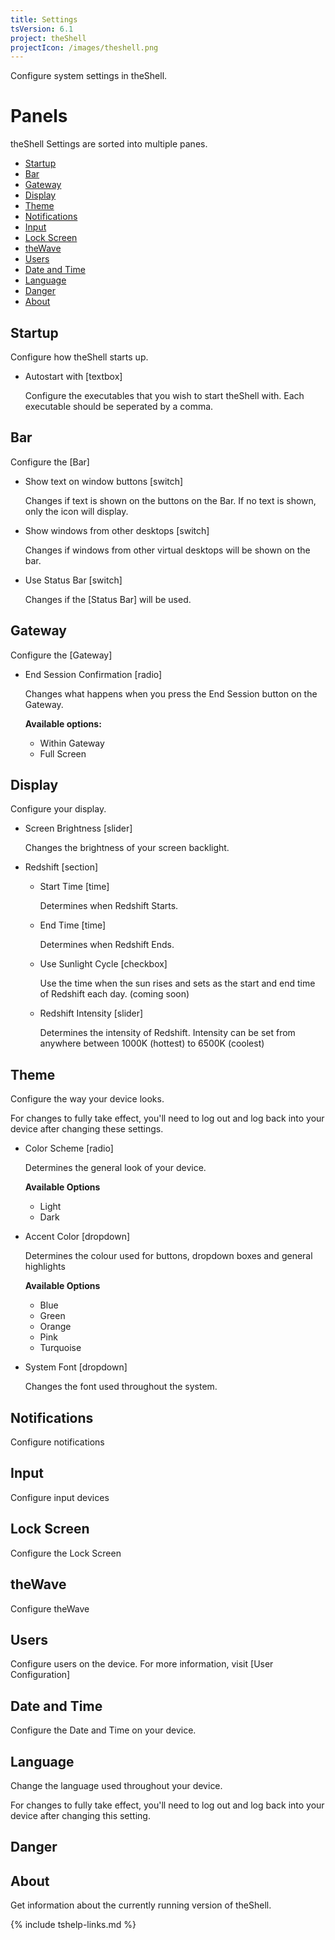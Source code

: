 ```yaml
---
title: Settings
tsVersion: 6.1
project: theShell
projectIcon: /images/theshell.png
---
```


Configure system settings in theShell.

# Panels

theShell Settings are sorted into multiple panes.

- [Startup](#startup)
- [Bar](#bar)
- [Gateway](#gateway)
- [Display](#display)
- [Theme](#theme)
- [Notifications](#notifications)
- [Input](#input)
- [Lock Screen](#lock-screen)
- [theWave](#theWave)
- [Users](#users)
- [Date and Time](#date-and-time)
- [Language](#language)
- [Danger](#danger)
- [About](#about)

## Startup

Configure how theShell starts up.

- Autostart with [textbox]

  Configure the executables that you wish to start theShell with. Each executable should be seperated by a comma.

## Bar

Configure the [Bar]

- Show text on window buttons [switch]

  Changes if text is shown on the buttons on the Bar. If no text is shown, only the icon will display.
- Show windows from other desktops [switch]

  Changes if windows from other virtual desktops will be shown on the bar.
- Use Status Bar [switch]

  Changes if the [Status Bar] will be used.

## Gateway

Configure the [Gateway]

- End Session Confirmation [radio]

  Changes what happens when you press the End Session button on the Gateway.
  
  **Available options:**
  
  - Within Gateway
  - Full Screen

## Display

Configure your display.

- Screen Brightness [slider]

  Changes the brightness of your screen backlight.

- Redshift [section]
  - Start Time [time]
  
    Determines when Redshift Starts.

  - End Time [time]
  
    Determines when Redshift Ends.
    
  - Use Sunlight Cycle [checkbox]
  
    Use the time when the sun rises and sets as the start and end time of Redshift each day. (coming soon)
    
  - Redshift Intensity [slider]
  
    Determines the intensity of Redshift. Intensity can be set from anywhere between 1000K (hottest) to 6500K (coolest)

## Theme

Configure the way your device looks.

<span class="warning">For changes to fully take effect, you'll need to log out and log back into your device after changing these settings.</span>

- Color Scheme [radio]

  Determines the general look of your device.
  
  **Available Options**
  
    - Light
    - Dark
    
- Accent Color [dropdown]

  Determines the colour used for buttons, dropdown boxes and general highlights
  
  **Available Options**
  
    - Blue
    - Green
    - Orange
    - Pink
    - Turquoise
    
- System Font [dropdown]

  Changes the font used throughout the system.

## Notifications

Configure notifications

## Input

Configure input devices

## Lock Screen

Configure the Lock Screen

## theWave

Configure theWave

## Users

Configure users on the device. For more information, visit [User Configuration]

## Date and Time

Configure the Date and Time on your device.

## Language

Change the language used throughout your device.

<span class="warning">For changes to fully take effect, you'll need to log out and log back into your device after changing this setting.</span>

## Danger



## About

Get information about the currently running version of theShell.

{% include tshelp-links.md %}
